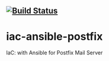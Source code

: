[![Build Status](https://travis-ci.org/wluisaraujo/iac-ansible-postfix.svg?branch=master)](https://travis-ci.org/wluisaraujo/iac-ansible-postfix)
---
# iac-ansible-postfix
IaC: with Ansible for Postfix Mail Server
